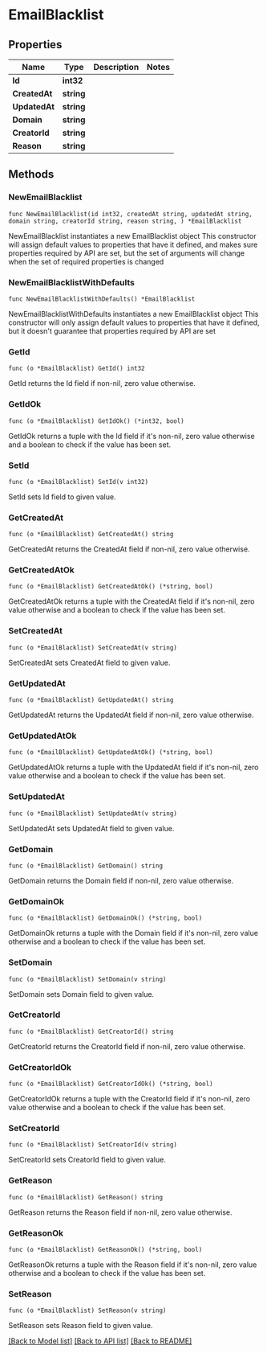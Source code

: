 # EmailBlacklist

## Properties

Name | Type | Description | Notes
------------ | ------------- | ------------- | -------------
**Id** | **int32** |  | 
**CreatedAt** | **string** |  | 
**UpdatedAt** | **string** |  | 
**Domain** | **string** |  | 
**CreatorId** | **string** |  | 
**Reason** | **string** |  | 

## Methods

### NewEmailBlacklist

`func NewEmailBlacklist(id int32, createdAt string, updatedAt string, domain string, creatorId string, reason string, ) *EmailBlacklist`

NewEmailBlacklist instantiates a new EmailBlacklist object
This constructor will assign default values to properties that have it defined,
and makes sure properties required by API are set, but the set of arguments
will change when the set of required properties is changed

### NewEmailBlacklistWithDefaults

`func NewEmailBlacklistWithDefaults() *EmailBlacklist`

NewEmailBlacklistWithDefaults instantiates a new EmailBlacklist object
This constructor will only assign default values to properties that have it defined,
but it doesn't guarantee that properties required by API are set

### GetId

`func (o *EmailBlacklist) GetId() int32`

GetId returns the Id field if non-nil, zero value otherwise.

### GetIdOk

`func (o *EmailBlacklist) GetIdOk() (*int32, bool)`

GetIdOk returns a tuple with the Id field if it's non-nil, zero value otherwise
and a boolean to check if the value has been set.

### SetId

`func (o *EmailBlacklist) SetId(v int32)`

SetId sets Id field to given value.


### GetCreatedAt

`func (o *EmailBlacklist) GetCreatedAt() string`

GetCreatedAt returns the CreatedAt field if non-nil, zero value otherwise.

### GetCreatedAtOk

`func (o *EmailBlacklist) GetCreatedAtOk() (*string, bool)`

GetCreatedAtOk returns a tuple with the CreatedAt field if it's non-nil, zero value otherwise
and a boolean to check if the value has been set.

### SetCreatedAt

`func (o *EmailBlacklist) SetCreatedAt(v string)`

SetCreatedAt sets CreatedAt field to given value.


### GetUpdatedAt

`func (o *EmailBlacklist) GetUpdatedAt() string`

GetUpdatedAt returns the UpdatedAt field if non-nil, zero value otherwise.

### GetUpdatedAtOk

`func (o *EmailBlacklist) GetUpdatedAtOk() (*string, bool)`

GetUpdatedAtOk returns a tuple with the UpdatedAt field if it's non-nil, zero value otherwise
and a boolean to check if the value has been set.

### SetUpdatedAt

`func (o *EmailBlacklist) SetUpdatedAt(v string)`

SetUpdatedAt sets UpdatedAt field to given value.


### GetDomain

`func (o *EmailBlacklist) GetDomain() string`

GetDomain returns the Domain field if non-nil, zero value otherwise.

### GetDomainOk

`func (o *EmailBlacklist) GetDomainOk() (*string, bool)`

GetDomainOk returns a tuple with the Domain field if it's non-nil, zero value otherwise
and a boolean to check if the value has been set.

### SetDomain

`func (o *EmailBlacklist) SetDomain(v string)`

SetDomain sets Domain field to given value.


### GetCreatorId

`func (o *EmailBlacklist) GetCreatorId() string`

GetCreatorId returns the CreatorId field if non-nil, zero value otherwise.

### GetCreatorIdOk

`func (o *EmailBlacklist) GetCreatorIdOk() (*string, bool)`

GetCreatorIdOk returns a tuple with the CreatorId field if it's non-nil, zero value otherwise
and a boolean to check if the value has been set.

### SetCreatorId

`func (o *EmailBlacklist) SetCreatorId(v string)`

SetCreatorId sets CreatorId field to given value.


### GetReason

`func (o *EmailBlacklist) GetReason() string`

GetReason returns the Reason field if non-nil, zero value otherwise.

### GetReasonOk

`func (o *EmailBlacklist) GetReasonOk() (*string, bool)`

GetReasonOk returns a tuple with the Reason field if it's non-nil, zero value otherwise
and a boolean to check if the value has been set.

### SetReason

`func (o *EmailBlacklist) SetReason(v string)`

SetReason sets Reason field to given value.



[[Back to Model list]](../README.md#documentation-for-models) [[Back to API list]](../README.md#documentation-for-api-endpoints) [[Back to README]](../README.md)


